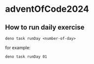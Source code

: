 # adventOfCode2024

## How to run daily exercise

`deno task runDay <number-of-day>`

for example:

`deno task runDay 01`
